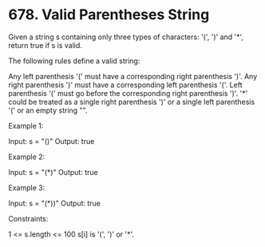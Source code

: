 # 678. Valid Parentheses String

Given a string s containing only three types of characters: '(', ')' and '*', return true if s is valid.

The following rules define a valid string:

Any left parenthesis '(' must have a corresponding right parenthesis ')'.
Any right parenthesis ')' must have a corresponding left parenthesis '('.
Left parenthesis '(' must go before the corresponding right parenthesis ')'.
'*' could be treated as a single right parenthesis ')' or a single left parenthesis '(' or an empty string "".
 
Example 1:

Input: s = "()"
Output: true

Example 2:

Input: s = "(*)"
Output: true

Example 3:

Input: s = "(*))"
Output: true 

Constraints:

1 <= s.length <= 100
s[i] is '(', ')' or '*'.